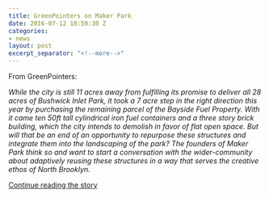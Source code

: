 ```yaml
---
title: GreenPointers on Maker Park
date: 2016-07-12 18:59:30 Z
categories:
- news
layout: post
excerpt_separator: "<!--more-->"
---
```


From GreenPointers:

*While the city is still 11 acres away from fulfilling its promise to deliver all 28 acres of Bushwick Inlet Park, it took a 7 acre step in the right direction this year by purchasing the remaining parcel of the Bayside Fuel Property. With it came ten 50ft tall cylindrical iron fuel containers and a three story brick building, which the city intends to demolish in favor of flat open space. But will that be an end of an opportunity to repurpose these structures and integrate them into the landscaping of the park? The founders of Maker Park think so and want to start a conversation with the wider-community about adaptively reusing these structures in a way that serves the creative ethos of North Brooklyn.*

[Continue reading the story](https://greenpointers.com/2016/07/12/maker-park-envisions-a-public-creative-space-in-bushwick-inlet-park/)
